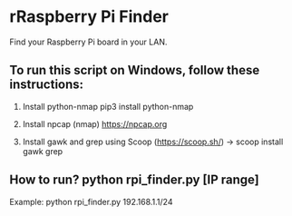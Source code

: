 # rRaspberry Pi Finder
Find your Raspberry Pi board in your LAN.

## To run this script on Windows, follow these instructions:
1) Install python-nmap
pip3 install python-nmap

2) Install npcap (nmap)
https://npcap.org

3) Install gawk and grep using Scoop (https://scoop.sh/) -> scoop install gawk grep

## How to run? python rpi_finder.py [IP range]

Example: python rpi_finder.py 192.168.1.1/24
